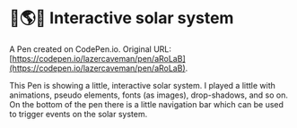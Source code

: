 #  🌌🌎🌙 Interactive solar system

A Pen created on CodePen.io. Original URL: [https://codepen.io/lazercaveman/pen/aRoLaB](https://codepen.io/lazercaveman/pen/aRoLaB).

This Pen is showing a little, interactive solar system. I played a little with animations, pseudo elements, fonts (as images), drop-shadows, and so on. On the bottom of the pen there is a little navigation bar which can be used to trigger events on the solar system.

